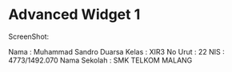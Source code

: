 # Advanced Widget 1

ScreenShot:



Nama          : Muhammad Sandro Duarsa
Kelas         : XIR3
No Urut       : 22
NIS           : 4773/1492.070
Nama Sekolah  : SMK TELKOM MALANG
